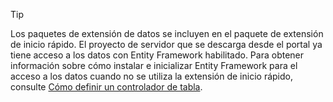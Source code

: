 
> [!TIP]
> Los paquetes de extensión de datos se incluyen en el paquete de extensión de inicio rápido. El proyecto de servidor que se descarga desde el portal ya tiene acceso a los datos con Entity Framework habilitado. Para obtener información sobre cómo instalar e inicializar Entity Framework para el acceso a los datos cuando no se utiliza la extensión de inicio rápido, consulte [Cómo definir un controlador de tabla](../articles/app-service-mobile/app-service-mobile-dotnet-backend-how-to-use-server-sdk.md#how-to-define-a-table-controller).
> 
> 

<!---HONumber=Nov15_HO1-->